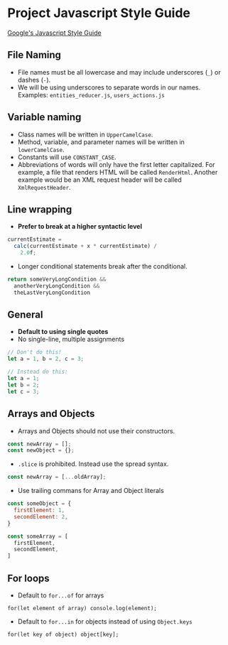 # Project Javascript Style Guide
[Google's Javascript Style Guide](https://google.github.io/styleguide/jsguide.html)

## File Naming
- File names must be all lowercase and may include underscores (`_`) or dashes (`-`).
- We will be using underscores to separate words in our names.  
Examples: `entities_reducer.js`, `users_actions.js` 

## Variable naming
- Class names will be written in `UpperCamelCase`.
- Method, variable, and parameter names will be written in `lowerCamelCase`.
- Constants will use `CONSTANT_CASE`.
- Abbreviations of words will only have the first letter capitalized. For example, a file that renders HTML will be called `RenderHtml`. Another example would be an XML request header will be called `XmlRequestHeader`.

## Line wrapping
- **Prefer to break at a higher syntactic level**  
```javascript
currentEstimate =
  calc(currentEstimate + x * currentEstimate) /
    2.0f;
```
- Longer conditional statements break after the conditional.
```javascript
return someVeryLongCondition &&
  anotherVeryLongCondition &&
  theLastVeryLongCondition
```

## General 
- **Default to using single quotes**
- No single-line, multiple assignments
```javascript
// Don't do this!
let a = 1, b = 2, c = 3;

// Instead do this:
let a = 1;
let b = 2;
let c = 3;
```

## Arrays and Objects
- Arrays and Objects should not use their constructors.
```javascript
const newArray = [];
const newObject = {};
```

- `.slice` is prohibited. Instead use the spread syntax.
```javascript
const newArray = [...oldArray];
```
- Use trailing commans for Array and Object literals
```javascript
const someObject = {
  firstElement: 1,
  secondElement: 2,
}

const someArray = [
  firstElement,
  secondElement,
]
```

## For loops
- Default to `for...of` for arrays
```
for(let element of array) console.log(element);
```
- Default to `for...in` for objects instead of using `Object.keys`
```
for(let key of object) object[key];
```
